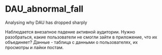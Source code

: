 # DAU_abnormal_fall
Analysing why DAU has dropped sharply


Наблюдается внезапное падение активной аудитории. Нужно разобраться, какие пользователи не смогли зайти в приложение, что их объединяет?
Данные - таблица с данными о пользователях, их просмотры и лайки постам.
